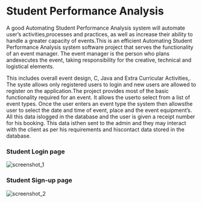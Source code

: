 # Student Performance Analysis

A good Automating Student Performance Analysis system will automate user’s activities,processes and practices, as well as increase their ability to handle a greater capacity of events.This is an efficient Automating Student Performance Analysis system software project that serves the functionality of an event manager. The event manager is the person who plans andexecutes the event, taking responsibility for the creative, technical and logistical elements.

This includes overall event design, C, Java and Extra Curricular Activities,. The syste
allows only registered users to login and new users are allowed to register on the application.The project provides most of the basic functionality required for an event. It allows the userto select from a list of event types. Once the user enters an event type the system then allowsthe user to select the date and time of event, place and the event equipment’s. 
All this data islogged in the database and the user is given a receipt number for his booking. This data isthen sent to the admin and they may interact with the client as per his requirements and hiscontact data stored in the database.


### Student Login page

![screenshot_1](https://github.com/sambhav228/Student_Performance_Analysis/blob/master/Data%20base/login-page.jpg)


### Student Sign-up page


![screenshot_2](https://github.com/sambhav228/Student_Performance_Analysis/blob/master/Data%20base/sign-up.jpg)
